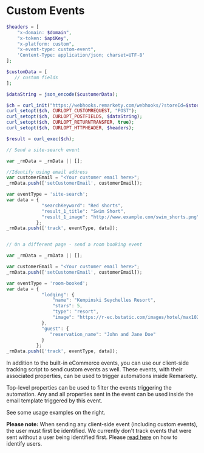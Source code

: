 # Custom Events

```php
$headers = [
    "x-domain: $domain",
    "x-token: $apiKey",
    "x-platform: custom",
    "x-event-type: custom-event",
    'Content-Type: application/json; charset=UTF-8'
];

$customData = [
   // custom fields
];

$dataString = json_encode($customerData);

$ch = curl_init("https://webhooks.remarkety.com/webhooks/?storeId=$storeId");
curl_setopt($ch, CURLOPT_CUSTOMREQUEST, "POST");
curl_setopt($ch, CURLOPT_POSTFIELDS, $dataString);
curl_setopt($ch, CURLOPT_RETURNTRANSFER, true);
curl_setopt($ch, CURLOPT_HTTPHEADER, $headers);

$result = curl_exec($ch);
```

```javascript
// Send a site-search event

var _rmData = _rmData || [];

//Identify using email address
var customerEmail = "<Your customer email here>";
_rmData.push(['setCustomerEmail', customerEmail]);

var eventType = 'site-search';
var data = {
             "searchKeyword": "Red shorts",
             "result_1_title": "Swim Short",
             "result_1_image": "http://www.example.com/swim_shorts.png"
           };
_rmData.push(['track', eventType, data]); 


// On a different page - send a room booking event

var _rmData = _rmData || [];

var customerEmail = "<Your customer email here>";
_rmData.push(['setCustomerEmail', customerEmail]);

var eventType = 'room-booked';
var data = {
             "lodging": {
                 "name": "Kempinski Seychelles Resort",
                 "stars": 5,
                 "type": "resort",
                 "image": "https://r-ec.bstatic.com/images/hotel/max1024x768/169/16951276.jpg"
             },
             "guest": {
                "reservation_name": "John and Jane Doe"   
             }
           };
_rmData.push(['track', eventType, data]); 
```

In addition to the built-in eCommerce events, you can use our client-side tracking script to send custom events as well.
These events, with their associated properties, can be used to trigger automations inside Remarkety.

Top-level properties can be used to filter the events triggering the automation. Any and all properties sent in the 
event can be used inside the email template triggered by this event.   

See some usage examples on the right.

**Please note:** When sending any client-side event (including custom events), the user must first be identified. We 
currently don't track events that were sent without a user being identified first. Please [read here](#identifying-visitors) 
on how to identify users.
